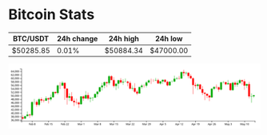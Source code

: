 # Bitcoin Stats

BTC/USDT|24h change|24h high|24h low|
|---|---|---|---|
|$50285.85|0.01%|$50884.34|$47000.00|

<img src="./chart.svg">
